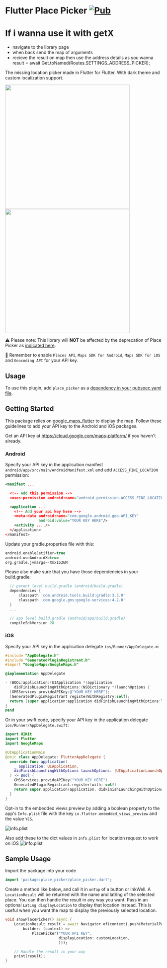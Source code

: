 # Flutter Place Picker [![Pub](https://img.shields.io/pub/v/place_picker.svg)](https://pub.dev/packages/place_picker)
# If i wanna use it with getX
- navigate to the library page
- when back send the map of arguments 
- recieve the result on map then use the address details as you wanna
              result = await Get.toNamed(Routes.SETTINGS_ADDRESS_PICKER);

The missing location picker made in Flutter for Flutter. With dark theme and custom localization support.

<p float="left">
  <img src="https://i.ibb.co/yyQRzPx/dark.jpg" width=400 />
  <img src="https://i.ibb.co/Ry7396K/sc2.png" width=400 />
</p>

⚠️ Please note: This library will <b>NOT</b> be affected by the deprecation of Place Picker as [indicated here](https://developers.google.com/places/android-sdk/placepicker).

🍭 Remember to enable `Places API`, `Maps SDK for Android`, `Maps SDK for iOS` and `Geocoding API` for your API key.

## Usage

To use this plugin, add `place_picker` as a [dependency in your pubspec.yaml file](https://flutter.io/platform-plugins/).

## Getting Started

This package relies on [google_maps_flutter](https://github.com/flutter/plugins/tree/master/packages/google_maps_flutter) to display the map. Follow these guidelines to add your API key to the Android and iOS packages.

Get an API key at <https://cloud.google.com/maps-platform/> if you haven't already.

### Android

Specify your API key in the application manifest `android/app/src/main/AndroidManifest.xml` and add `ACCESS_FINE_LOCATION` permission:

```xml
<manifest ...

  <!-- Add this permission -->
  <uses-permission android:name="android.permission.ACCESS_FINE_LOCATION" />

  <application ...
    <!-- Add your api key here -->
    <meta-data android:name="com.google.android.geo.API_KEY"
               android:value="YOUR KEY HERE"/>
    <activity ..../>
  </application>
</manifest>
```

Update your gradle.properties file with this:

```groovy
android.enableJetifier=true
android.useAndroidX=true
org.gradle.jvmargs=-Xmx1536M
```

Please also make sure that you have those dependencies in your build.gradle:

```groovy
  // parent level build.gradle (android/build.gradle)
  dependencies {
      classpath 'com.android.tools.build:gradle:3.3.0'
      classpath 'com.google.gms:google-services:4.2.0'
  }
  ...

  // app level build.gradle (android/app/build.gradle)
  compileSdkVersion 28
```

### iOS

Specify your API key in the application delegate `ios/Runner/AppDelegate.m`:

```objectivec
#include "AppDelegate.h"
#include "GeneratedPluginRegistrant.h"
#import "GoogleMaps/GoogleMaps.h"

@implementation AppDelegate

- (BOOL)application:(UIApplication *)application
    didFinishLaunchingWithOptions:(NSDictionary *)launchOptions {
  [GMSServices provideAPIKey:@"YOUR KEY HERE"];
  [GeneratedPluginRegistrant registerWithRegistry:self];
  return [super application:application didFinishLaunchingWithOptions:launchOptions];
}
@end
```

Or in your swift code, specify your API key in the application delegate `ios/Runner/AppDelegate.swift`:

```swift
import UIKit
import Flutter
import GoogleMaps

@UIApplicationMain
@objc class AppDelegate: FlutterAppDelegate {
  override func application(
    _ application: UIApplication,
    didFinishLaunchingWithOptions launchOptions: [UIApplicationLaunchOptionsKey: Any]?
  ) -> Bool {
    GMSServices.provideAPIKey("YOUR KEY HERE")
    GeneratedPluginRegistrant.register(with: self)
    return super.application(application, didFinishLaunchingWithOptions: launchOptions)
  }
}
```

Opt-in to the embedded views preview by adding a boolean property to the app's `Info.plist` file
with the key `io.flutter.embedded_views_preview` and the value `YES`.

![info.plist](https://i.ibb.co/hWN3Y75/plist.png "Place inside the dict values")

Also add these to the dict values in `Info.plist` for location request to work on iOS
![info.plist](https://i.ibb.co/2Y3X2jY/locationperm.png)

## Sample Usage

Import the package into your code

```dart
import 'package:place_picker/place_picker.dart';
```

Create a method like below, and call it in `onTap` of a button or InkWell. A `LocationResult` will be returned
with the name and lat/lng of the selected place. You can then handle the result in any way you want.
Pass in an optional `LatLng displayLocation` to display that location instead. This is useful when you want the map
to display the previously selected location.

```dart
void showPlacePicker() async {
    LocationResult result = await Navigator.of(context).push(MaterialPageRoute(
        builder: (context) =>
            PlacePicker("YOUR API KEY",
                        displayLocation: customLocation,
                        )));

    // Handle the result in your way
    print(result);
}
```
